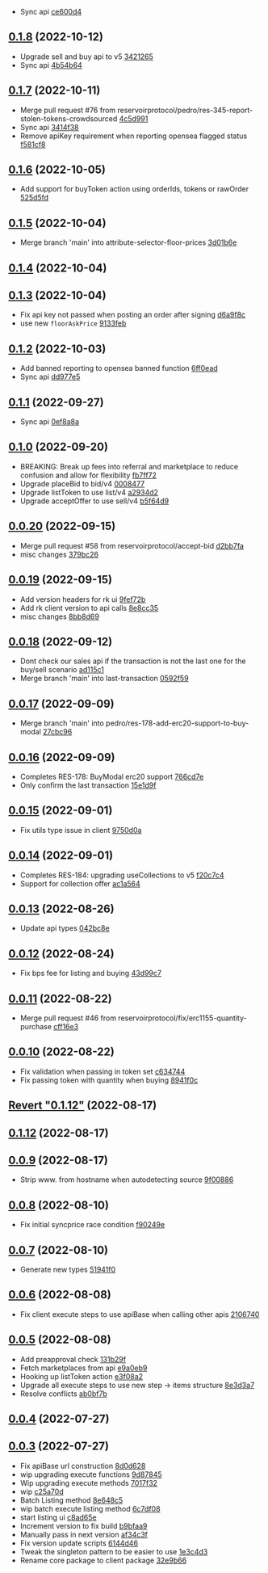 
* Sync api [ce600d4](https://github.com/reservoirprotocol/reservoir-kit/commit/ce600d43f8e5de8e9aecced30a3b2d5648a28aff)
## [0.1.8](https://github.com/reservoirprotocol/reservoir-kit/commit/6673648c16d8234082b13a9e30cac46c16b9f287) (2022-10-12)

* Upgrade sell and buy api to v5 [3421265](https://github.com/reservoirprotocol/reservoir-kit/commit/3421265e083a06e71288b35f0a25d0f79671ae8f)
* Sync api [4b54b64](https://github.com/reservoirprotocol/reservoir-kit/commit/4b54b64867b3d06db8c4ae374de5cbb2de42966f)
## [0.1.7](https://github.com/reservoirprotocol/reservoir-kit/commit/c0c3c1403e287828df1664f0a15920fe2c29a25b) (2022-10-11)

* Merge pull request #76 from reservoirprotocol/pedro/res-345-report-stolen-tokens-crowdsourced [4c5d991](https://github.com/reservoirprotocol/reservoir-kit/commit/4c5d991f675a3d66eade2996425caba1701e2a8f)
* Sync api [3414f38](https://github.com/reservoirprotocol/reservoir-kit/commit/3414f38450b709b8129a6f38efc58df9ef27dfce)
* Remove apiKey requirement when reporting opensea flagged status [f581cf8](https://github.com/reservoirprotocol/reservoir-kit/commit/f581cf8d3bdc11ce3438a14e76cabef0ba370a71)
## [0.1.6](https://github.com/reservoirprotocol/reservoir-kit/commit/b374bf07536aecb350eb3cd72968357e46b339a8) (2022-10-05)

* Add support for buyToken action using orderIds, tokens or rawOrder [525d5fd](https://github.com/reservoirprotocol/reservoir-kit/commit/525d5fd0678ca240b80439c3bc1e217494493cc6)
## [0.1.5](https://github.com/reservoirprotocol/reservoir-kit/commit/0260f99982808513ae41bf227766198ef36bb56a) (2022-10-04)

* Merge branch 'main' into attribute-selector-floor-prices [3d01b6e](https://github.com/reservoirprotocol/reservoir-kit/commit/3d01b6e5ef20c22bc2275b944022f1d5880b0afc)
## [0.1.4](https://github.com/reservoirprotocol/reservoir-kit/commit/a10c2d5269407a3b9fc76060feb498e0267ce7b9) (2022-10-04)

## [0.1.3](https://github.com/reservoirprotocol/reservoir-kit/commit/0c0b40c95b23b3f2e71dcf25192964515d5535ac) (2022-10-04)

* Fix api key not passed when posting an order after signing [d6a9f8c](https://github.com/reservoirprotocol/reservoir-kit/commit/d6a9f8cea77e31b59c4d20b9c798152488beb346)
* use new `floorAskPrice` [9133feb](https://github.com/reservoirprotocol/reservoir-kit/commit/9133febab0d0497b47fbb7bf0144bb24c8e3fef1)
## [0.1.2](https://github.com/reservoirprotocol/reservoir-kit/commit/1774d335b76c8562867cee38259371b97b6a6a76) (2022-10-03)

* Add banned reporting to opensea banned function [6ff0ead](https://github.com/reservoirprotocol/reservoir-kit/commit/6ff0ead53863ce85684520b998ee4b5ce5c4ea86)
* Sync api [dd977e5](https://github.com/reservoirprotocol/reservoir-kit/commit/dd977e5ed94f7c6c2bc2c994abaf691b9e3444b1)
## [0.1.1](https://github.com/reservoirprotocol/reservoir-kit/commit/e13394f98421fd9bdd6c2b7f785d46c5a4c5b7c2) (2022-09-27)

* Sync api [0ef8a8a](https://github.com/reservoirprotocol/reservoir-kit/commit/0ef8a8a1b04004c23d217c2c6097addc0c13ac80)
## [0.1.0](https://github.com/reservoirprotocol/reservoir-kit/commit/36397a39f43b0aac2eca25fcbe9b4da3c03a8f54) (2022-09-20)

* BREAKING: Break up fees into referral and marketplace to reduce confusion and allow for flexibility [fb7ff72](https://github.com/reservoirprotocol/reservoir-kit/commit/fb7ff72958fbf1592670a31439231684c0060564)
* Upgrade placeBid to bid/v4 [0008477](https://github.com/reservoirprotocol/reservoir-kit/commit/0008477ab814e24636bb0c8a980f371d76d4d52a)
* Upgrade listToken to use list/v4 [a2934d2](https://github.com/reservoirprotocol/reservoir-kit/commit/a2934d2292627dd213ede076559aa28209b8fd57)
* Upgrade acceptOffer to use sell/v4 [b5f64d9](https://github.com/reservoirprotocol/reservoir-kit/commit/b5f64d93ad81a6ffb8fc717837077e2f099b8101)
## [0.0.20](https://github.com/reservoirprotocol/reservoir-kit/commit/7a7827372c9fe84b83ebd350d6ae3b95dbaeff39) (2022-09-15)

* Merge pull request #58 from reservoirprotocol/accept-bid [d2bb7fa](https://github.com/reservoirprotocol/reservoir-kit/commit/d2bb7fae39f8ba6fdce6d46f5236d5753b425077)
* misc changes [379bc26](https://github.com/reservoirprotocol/reservoir-kit/commit/379bc2651a9adb0ceb0a80214d85a89e11adeee0)
## [0.0.19](https://github.com/reservoirprotocol/reservoir-kit/commit/7c229cc88b4882ce61a41adb7e79533121362856) (2022-09-15)

* Add version headers for rk ui [9fef72b](https://github.com/reservoirprotocol/reservoir-kit/commit/9fef72be3dfd82d9634e82c147bb0ed97a24f1d8)
* Add rk client version to api calls [8e8cc35](https://github.com/reservoirprotocol/reservoir-kit/commit/8e8cc3574edbb016af64015a6b031e6f665bd0c8)
* misc changes [8bb8d69](https://github.com/reservoirprotocol/reservoir-kit/commit/8bb8d699b70c1812f8f0acb9b8fc8772272b2801)
## [0.0.18](https://github.com/reservoirprotocol/reservoir-kit/commit/f7c7759a0544f797aaefd8e4a45a19b23b401f1a) (2022-09-12)

* Dont check our sales api if the transaction is not the last one for the buy/sell scenario [ad115c1](https://github.com/reservoirprotocol/reservoir-kit/commit/ad115c173746cca10c29b20c40d749e839b7de67)
* Merge branch 'main' into last-transaction [0592f59](https://github.com/reservoirprotocol/reservoir-kit/commit/0592f590522b8b7a71b5c3eb6b57f487b7835ce9)
## [0.0.17](https://github.com/reservoirprotocol/reservoir-kit/commit/0607eafae0cafe877f1cfe2f4f13e22364a6cdb2) (2022-09-09)

* Merge branch 'main' into pedro/res-178-add-erc20-support-to-buy-modal [27cbc96](https://github.com/reservoirprotocol/reservoir-kit/commit/27cbc9616c7c71f5b8ce04a5b47ed9335ef6fa54)
## [0.0.16](https://github.com/reservoirprotocol/reservoir-kit/commit/74dfdd90e0c87d6c8eb916c4758f714c8589893a) (2022-09-09)

* Completes RES-178: BuyModal erc20 support [766cd7e](https://github.com/reservoirprotocol/reservoir-kit/commit/766cd7eaf2bfb7e5713842964353dd1727f0bcb9)
* Only confirm the last transaction [15e1d9f](https://github.com/reservoirprotocol/reservoir-kit/commit/15e1d9f4ec51f192532eadf5949ec52b56fd599c)
## [0.0.15](https://github.com/reservoirprotocol/reservoir-kit/commit/ff952c96f3c4e3cc84f50dd643fd56a9f086283a) (2022-09-01)

* Fix utils type issue in client [9750d0a](https://github.com/reservoirprotocol/reservoir-kit/commit/9750d0a8952556a9c9eb6061c72b968963164f7e)
## [0.0.14](https://github.com/reservoirprotocol/reservoir-kit/commit/2dbd4f352f9a971a3531b62677e6473fc218b87f) (2022-09-01)

* Completes RES-184: upgrading useCollections to v5 [f20c7c4](https://github.com/reservoirprotocol/reservoir-kit/commit/f20c7c407a18a89665297b1921e54530a59c01cd)
* Support for collection offer [ac1a564](https://github.com/reservoirprotocol/reservoir-kit/commit/ac1a564e8337d6b883b76338cb017a882eb1269d)
## [0.0.13](https://github.com/reservoirprotocol/reservoir-kit/commit/2b58b7de0c0ecde674c212f5bdea01ad12874730) (2022-08-26)

* Update api types [042bc8e](https://github.com/reservoirprotocol/reservoir-kit/commit/042bc8e35f0b9da6d858d92ec5258654f5592122)
## [0.0.12](https://github.com/reservoirprotocol/reservoir-kit/commit/def65333f8b17ad5f39b23e80065580faafa78ee) (2022-08-24)

* Fix bps fee for listing and buying [43d99c7](https://github.com/reservoirprotocol/reservoir-kit/commit/43d99c7126d5e75ab84e93bff7e60292305e6279)
## [0.0.11](https://github.com/reservoirprotocol/reservoir-kit/commit/2960f1c48b93c0bf9d3c14fa42e43e9ea33dedeb) (2022-08-22)

* Merge pull request #46 from reservoirprotocol/fix/erc1155-quantity-purchase [cff16e3](https://github.com/reservoirprotocol/reservoir-kit/commit/cff16e32dd2948262f6ca904f2471cada1b15378)
## [0.0.10](https://github.com/reservoirprotocol/reservoir-kit/commit/e8cb4d3ad71994ac4f3a540334f6daf3fed94ab1) (2022-08-22)

* Fix validation when passing in token set [c634744](https://github.com/reservoirprotocol/reservoir-kit/commit/c634744e4c45361604278da1a75088ed4db00aef)
* Fix passing token with quantity when buying [8941f0c](https://github.com/reservoirprotocol/reservoir-kit/commit/8941f0c7a151893ee8ced50fd9b173490ed9f75c)
## [Revert "0.1.12"](https://github.com/reservoirprotocol/reservoir-kit/commit/6bd14cd6071e701863deba08bc247789c9c83e97) (2022-08-17)

## [0.1.12](https://github.com/reservoirprotocol/reservoir-kit/commit/6b9bb6d768377d1cbf4ab0c2aa50ff2ace02db55) (2022-08-17)

## [0.0.9](https://github.com/reservoirprotocol/reservoir-kit/commit/54a3cef59b6c96c5b64063fa92664b41bfe2993b) (2022-08-17)

* Strip www. from hostname when autodetecting source [9f00886](https://github.com/reservoirprotocol/reservoir-kit/commit/9f0088698397955e89051982a4ac4b7784426ce0)
## [0.0.8](https://github.com/reservoirprotocol/reservoir-kit/commit/6ac4a5107dfe4a740e89a61f10aba24145118ee3) (2022-08-10)

* Fix initial syncprice race condition [f90249e](https://github.com/reservoirprotocol/reservoir-kit/commit/f90249e786e9657bea1b42243886c52f80b1c833)
## [0.0.7](https://github.com/reservoirprotocol/reservoir-kit/commit/756a2397d8c057f0acb6d771b1d0b8802599b193) (2022-08-10)

* Generate new types [51941f0](https://github.com/reservoirprotocol/reservoir-kit/commit/51941f0970e92455aea17778f48fd23e8f8a5190)
## [0.0.6](https://github.com/reservoirprotocol/reservoir-kit/commit/e71463dbc4e4a4e02328291992bd639344b797ac) (2022-08-08)

* Fix client execute steps to use apiBase when calling other apis [2106740](https://github.com/reservoirprotocol/reservoir-kit/commit/21067401ed3695e9863a693ef5d11cb2cc0b8b4e)
## [0.0.5](https://github.com/reservoirprotocol/reservoir-kit/commit/edf4a51c463cae71a677254316f95a009f8eca63) (2022-08-08)

* Add preapproval check [131b29f](https://github.com/reservoirprotocol/reservoir-kit/commit/131b29f6afad56a393cc1aad1b8a213abdd188d9)
* Fetch marketplaces from api [e9a0eb9](https://github.com/reservoirprotocol/reservoir-kit/commit/e9a0eb9eda9117730788112551c54404861e4704)
* Hooking up listToken action [e3f08a2](https://github.com/reservoirprotocol/reservoir-kit/commit/e3f08a2f6540444a9db76d887946a90b07aa74c4)
* Upgrade all execute steps to use new step -> items structure [8e3d3a7](https://github.com/reservoirprotocol/reservoir-kit/commit/8e3d3a76bc9562ba2a32f5563717337a147a69a6)
* Resolve conflicts [ab0bf7b](https://github.com/reservoirprotocol/reservoir-kit/commit/ab0bf7b620d943b14f6c4ca34268af93b9328b65)
## [0.0.4](https://github.com/reservoirprotocol/reservoir-kit/commit/d56c836fc0a8ae5208e9d86ed1278831da42fdc3) (2022-07-27)

## [0.0.3](https://github.com/reservoirprotocol/reservoir-kit/commit/80adb6bf7f6d99daac2b6e54cbaf02fc0088d571) (2022-07-27)

* Fix apiBase url construction [8d0d628](https://github.com/reservoirprotocol/reservoir-kit/commit/8d0d628fdebe8436ed5c2e5b13faffcf983997d6)
* wip upgrading execute functions [9d87845](https://github.com/reservoirprotocol/reservoir-kit/commit/9d8784505a4a51e32fe997cb5376b86f3d9f7abb)
* Wip upgrading execute methods [7017f32](https://github.com/reservoirprotocol/reservoir-kit/commit/7017f328bb20f2b25519c4ecfe397c0eb756b012)
* wip [c25a70d](https://github.com/reservoirprotocol/reservoir-kit/commit/c25a70dafea1eba978abbfd8ab24b090f621ee20)
* Batch Listing method [8e648c5](https://github.com/reservoirprotocol/reservoir-kit/commit/8e648c5bf83b3389534201234115767e46537903)
* wip batch execute listing method [6c7df08](https://github.com/reservoirprotocol/reservoir-kit/commit/6c7df08ac47c564f8b24ae045d4ad9943dd7109a)
* start listing ui [c8ad65e](https://github.com/reservoirprotocol/reservoir-kit/commit/c8ad65efa5a0a387554a4cb3c38eb260690a1978)
* Increment version to fix build [b9bfaa9](https://github.com/reservoirprotocol/reservoir-kit/commit/b9bfaa9fcf5d378a79db338bb0df5280a7e41371)
* Manually pass in next version [af34c3f](https://github.com/reservoirprotocol/reservoir-kit/commit/af34c3fce3909eca6df5fdce0397712e7bf06563)
* Fix version update scripts [6144d46](https://github.com/reservoirprotocol/reservoir-kit/commit/6144d46b82c693215c2d2a31ac4587c3d842ad1c)
* Tweak the singleton pattern to be easier to use [1e3c4d3](https://github.com/reservoirprotocol/reservoir-kit/commit/1e3c4d31d1ae5ae8a7998fe7529a77627382e16d)
* Rename core package to client package [32e9b66](https://github.com/reservoirprotocol/reservoir-kit/commit/32e9b66f09177937a607dd3a4d71e102c0d82fb0)